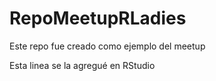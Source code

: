 # RepoMeetupRLadies
Este repo fue creado como ejemplo del meetup

Esta linea se la agregué en RStudio

